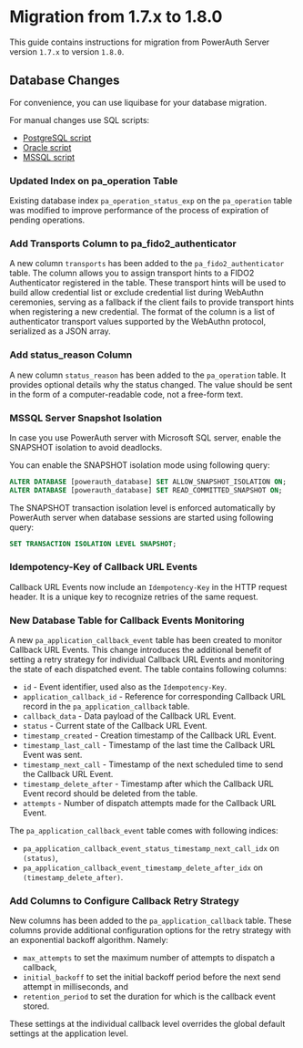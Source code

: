 # Migration from 1.7.x to 1.8.0

This guide contains instructions for migration from PowerAuth Server version `1.7.x` to version `1.8.0`.

## Database Changes

For convenience, you can use liquibase for your database migration.

For manual changes use SQL scripts:

- [PostgreSQL script](./sql/postgresql/migration_1.7.0_1.8.0.sql)
- [Oracle script](./sql/oracle/migration_1.7.0_1.8.0.sql)
- [MSSQL script](./sql/mssql/migration_1.7.0_1.8.0.sql)

### Updated Index on pa_operation Table

Existing database index `pa_operation_status_exp` on the `pa_operation` table was modified to improve performance of the
process of expiration of pending operations.

### Add Transports Column to pa_fido2_authenticator

A new column `transports` has been added to the `pa_fido2_authenticator` table. The column allows you to assign
transport hints to a FIDO2 Authenticator registered in the table. These transport hints will be used to build allow
credential list or exclude credential list during WebAuthn ceremonies, serving as a fallback if the client fails to
provide transport hints when registering a new credential. The format of the column is a list of authenticator transport
values supported by the WebAuthn protocol, serialized as a JSON array.

### Add status_reason Column

A new column `status_reason` has been added to the `pa_operation` table.
It provides optional details why the status changed.
The value should be sent in the form of a computer-readable code, not a free-form text.

### MSSQL Server Snapshot Isolation

In case you use PowerAuth server with Microsoft SQL server, enable the SNAPSHOT isolation to avoid deadlocks.

You can enable the SNAPSHOT isolation mode using following query:

```sql
ALTER DATABASE [powerauth_database] SET ALLOW_SNAPSHOT_ISOLATION ON;
ALTER DATABASE [powerauth_database] SET READ_COMMITTED_SNAPSHOT ON;
```

The SNAPSHOT transaction isolation level is enforced automatically by PowerAuth server when database sessions are started using following query:

```sql
SET TRANSACTION ISOLATION LEVEL SNAPSHOT;
```

### Idempotency-Key of Callback URL Events

Callback URL Events now include an `Idempotency-Key` in the HTTP request header. It is a unique key to recognize retries
of the same request.

### New Database Table for Callback Events Monitoring

A new `pa_application_callback_event` table has been created to monitor Callback URL Events. This change introduces
the additional benefit of setting a retry strategy for individual Callback URL Events and monitoring the state of each
dispatched event. The table contains following columns:
- `id` - Event identifier, used also as the `Idempotency-Key`.
- `application_callback_id` - Reference for corresponding Callback URL record in the `pa_application_callback` table.
- `callback_data` - Data payload of the Callback URL Event.
- `status` - Current state of the Callback URL Event.
- `timestamp_created` - Creation timestamp of the Callback URL Event.
- `timestamp_last_call` - Timestamp of the last time the Callback URL Event was sent.
- `timestamp_next_call` - Timestamp of the next scheduled time to send the Callback URL Event.
- `timestamp_delete_after` - Timestamp after which the Callback URL Event record should be deleted from the table.
- `attempts` - Number of dispatch attempts made for the Callback URL Event.

The `pa_application_callback_event` table comes with following indices:
- `pa_application_callback_event_status_timestamp_next_call_idx` on `(status)`,
- `pa_application_callback_event_timestamp_delete_after_idx` on `(timestamp_delete_after)`.

### Add Columns to Configure Callback Retry Strategy

New columns has been added to the `pa_application_callback` table. These columns provide additional configuration
options for the retry strategy with an exponential backoff algorithm. Namely:
- `max_attempts` to set the maximum number of attempts to dispatch a callback,
- `initial_backoff` to set the initial backoff period before the next send attempt in milliseconds, and
- `retention_period` to set the duration for which is the callback event stored.

These settings at the individual callback level overrides the global default settings at the application level.
